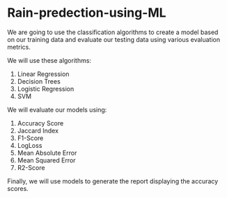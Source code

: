 # Rain-predection-using-ML
We are going to use the classification algorithms to create a model based on our training data and evaluate our testing data using various evaluation metrics.

We will use these algorithms:

1.  Linear Regression
2.  Decision Trees
3.  Logistic Regression
4.  SVM

We will evaluate our models using:

1.  Accuracy Score
2.  Jaccard Index
3.  F1-Score
4.  LogLoss
5.  Mean Absolute Error
6.  Mean Squared Error
7.  R2-Score

Finally, we will use models to generate the report displaying the accuracy scores.

